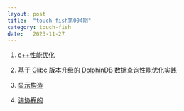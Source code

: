 ```yaml
---
layout: post
title:  "touch fish第004期"
category: touch-fish
date:   2023-11-27
---
```


1. [c++性能优化](https://zhuanlan.zhihu.com/p/663843832)

2. [基于 Glibc 版本升级的 DolphinDB 数据查询性能优化实践](https://zhuanlan.zhihu.com/p/667724630)

3. [显示构造](https://www.sandordargo.com/blog/2023/11/22/struct-initialization)

4. [讲协程的](https://www.modernescpp.com/index.php/a-concise-introduction-to-coroutines-by-dian-lun-li/)
